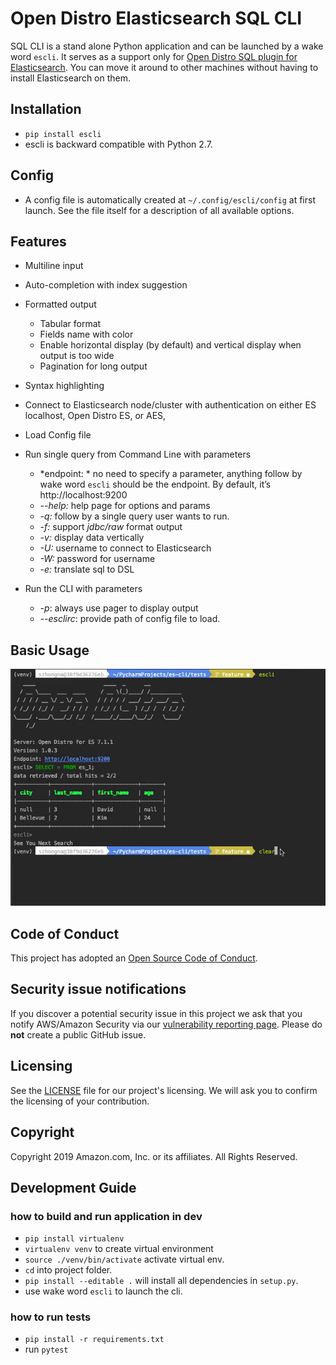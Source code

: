 # Open Distro Elasticsearch SQL CLI


SQL CLI is a stand alone Python application and can be launched by a wake word `escli`. It serves as a support only for 
[Open Distro SQL plugin for Elasticsearch](https://opendistro.github.io/for-elasticsearch-docs/docs/sql/). You can move 
it around to other machines without having to install Elasticsearch on them.


## Installation
- `pip install escli` 
- escli is backward compatible with Python 2.7.


## Config
- A config file is automatically created at `~/.config/escli/config` at first launch. 
See the file itself for a description of all available options.


## Features
- Multiline input
- Auto-completion with index suggestion
- Formatted output
    - Tabular format
    - Fields name with color
    - Enable horizontal display (by default) and vertical display when output is too wide
    - Pagination for long output
- Syntax highlighting
- Connect to Elasticsearch node/cluster with authentication on either ES localhost, Open Distro ES, or AES,
- Load Config file
- Run single query from Command Line with parameters
    - *endpoint: * no need to specify a parameter, anything follow by wake word `escli` should be the endpoint. By default, it’s http://localhost:9200
    - *--help:* help page for options and params
    - *-q:* follow by a single query user wants to run.
    - *-f:* support *jdbc/raw* format output
    - *-v:* display data vertically
    - *-U:* username to connect to Elasticsearch 
    - *-W:* password for username
    - *-e:* translate sql to DSL

- Run the CLI with parameters
    - *-p*: always use pager to display output
    - *--esclirc*: provide path of config file to load.



## Basic Usage
![](./screenshots/usage.gif)



## Code of Conduct

This project has adopted an [Open Source Code of Conduct](https://opendistro.github.io/for-elasticsearch/codeofconduct.html).


## Security issue notifications

If you discover a potential security issue in this project we ask that you notify AWS/Amazon Security via our [vulnerability reporting page](http://aws.amazon.com/security/vulnerability-reporting/). Please do **not** create a public GitHub issue.


## Licensing

See the [LICENSE](./LICENSE) file for our project's licensing. We will ask you to confirm the licensing of your contribution.


## Copyright

Copyright 2019 Amazon.com, Inc. or its affiliates. All Rights Reserved.



## Development Guide
### how to build and run application in dev
- `pip install virtualenv`
- `virtualenv venv` to create virtual environment
- `source ./venv/bin/activate` activate virtual env.
- `cd` into project folder.
- `pip install --editable .` will install all dependencies in `setup.py`.
- use wake word `escli` to launch the cli.

### how to run tests
- `pip install -r requirements.txt`
- run `pytest`